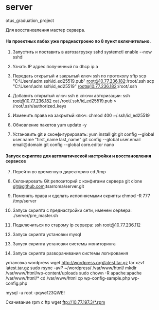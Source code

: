 # server
otus_graduation_project

Для восстановления мастер сервера. 

#### На проектных лабах уже преднастроено по 8 пункт включительно.

1. Запустить и поставить в автозагрузку sshd
   systemctl enable --now sshd
   
2. Узнать IP адрес полученный по dhcp
   ip a
    
3. Передать открытый и закрытый ключ ssh по протоколу sftp
   scp "C:\Users\adm\.ssh\id_ed25519.pub" root@10.77.236.182:/root/.ssh
   scp "C:\Users\adm\.ssh\id_ed25519" root@10.77.236.182:/root/.ssh
   
4. Добавить открытый ключ ssh в ключи авторизации:
   ssh root@10.77.236.182
   cat /root/.ssh/id_ed25519.pub > /root/.ssh/authorized_keys
   
5. Изменить права на закрытый ключ:
   chmod 400 ~/.ssh/id_ed25519

6. Обновление пакетов
   yum update -y   
      
8. Установить git и сконфигурировать:
   yum install git
   git config --global user.name "first_name last_name"
   git config --global user.email email@domain
   git config --global core.editor nano

#### Запуск скриптов для автоматической настройки и восстановления сервисов

7. Перейти во временную директорию
   cd /tmp
   
8. Склонировать Git репозиторий с конфигами сервера
   git clone git@github.com:tsarroma/server.git

9. Поменять права и сделать исполняемыми скрипты
    chmod -R 777 /tmp/server

10. Запуск скрипта с преднастройки сети, именем сервера:
    ./server/pre_master.sh
11. Подключиться по старому ip сервера:
    ssh root@10.77.236.112
12. Запуск скрипта установки mysql



15. Запуск скрипта установки системы мониторинга
16. Запуск скрипта разворачивания системы логирования

установка wordpress
wget http://wordpress.org/latest.tar.gz
tar xzvf latest.tar.gz
sudo rsync -avP ~/wordpress/ /var/www/html/
mkdir /var/www/html/wp-content/uploads
sudo chown -R apache:apache /var/www/html/*
cd /var/www/html
cp wp-config-sample.php wp-config.php

mysql -u root -pqwe123QWE!


Скачивание rpm с ftp
wget ftp://10.77.197.3/*.rpm

   
     
